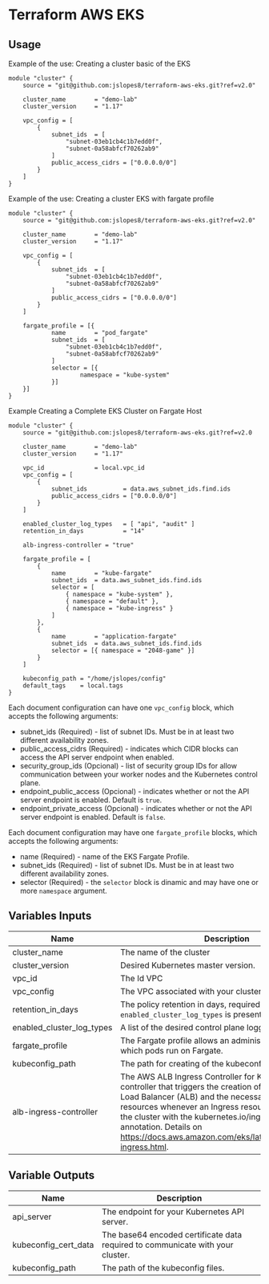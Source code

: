 # Terraform AWS EKS

## Usage
Example of the use: Creating a cluster basic of the EKS
```hcl
module "cluster" {
    source = "git@github.com:jslopes8/terraform-aws-eks.git?ref=v2.0"

    cluster_name        = "demo-lab"
    cluster_version     = "1.17"

    vpc_config = [
        {
            subnet_ids  = [ 
                "subnet-03eb1cb4c1b7edd0f", 
                "subnet-0a58abfcf70262ab9" 
            ]
            public_access_cidrs = ["0.0.0.0/0"]
        }
    ]
}
``` 

Example of the use: Creating a cluster EKS with fargate profile
```hcl
module "cluster" {
    source = "git@github.com:jslopes8/terraform-aws-eks.git?ref=v2.0"

    cluster_name        = "demo-lab"
    cluster_version     = "1.17"

    vpc_config = [
        {
            subnet_ids  = [ 
                "subnet-03eb1cb4c1b7edd0f", 
                "subnet-0a58abfcf70262ab9" 
            ]
            public_access_cidrs = ["0.0.0.0/0"]
        }
    ]

    fargate_profile = [{
            name        = "pod_fargate"
            subnet_ids  = [ 
                "subnet-03eb1cb4c1b7edd0f", 
                "subnet-0a58abfcf70262ab9" 
            ]
            selector = [{
                    namespace = "kube-system"
            }]
    }]
}
```
Example Creating a Complete EKS Cluster on Fargate Host
```hcl
module "cluster" {
    source = "git@github.com:jslopes8/terraform-aws-eks.git?ref=v2.0

    cluster_name        = "demo-lab"
    cluster_version     = "1.17"

    vpc_id              = local.vpc_id
    vpc_config = [
        {
            subnet_ids          = data.aws_subnet_ids.find.ids
            public_access_cidrs = ["0.0.0.0/0"]
        }
    ]

    enabled_cluster_log_types   = [ "api", "audit" ]
    retention_in_days           = "14"

    alb-ingress-controller = "true"

    fargate_profile = [
        {
            name        = "kube-fargate"
            subnet_ids  = data.aws_subnet_ids.find.ids
            selector = [
                { namespace = "kube-system" },
                { namespace = "default" },
                { namespace = "kube-ingress" }
            ]
        },
        {
            name        = "application-fargate"
            subnet_ids  = data.aws_subnet_ids.find.ids
            selector = [{ namespace = "2048-game" }]
        }
    ]

    kubeconfig_path = "/home/jslopes/config"
    default_tags    = local.tags
}
```

Each document configuration can have one `vpc_config` block, which accepts the following arguments:

- subnet_ids (Required) - list of subnet IDs. Must be in at least two different availability zones.
- public_access_cidrs (Required) - indicates which CIDR blocks can access the API server endpoint when enabled.
- security_group_ids (Opcional) - list of security group IDs for allow communication between your worker nodes and the Kubernetes control plane.
- endpoint_public_access (Opcional) - indicates whether or not the API server endpoint is enabled. Default is `true`.
- endpoint_private_access (Opcional) - indicates whether or not the API server endpoint is enabled. Default is `false`.

Each document configuration may have one `fargate_profile` blocks, which accepts the following arguments:

- name (Required) - name of the EKS Fargate Profile.
- subnet_ids (Required) - list of subnet IDs. Must be in at least two different availability zones.
- selector (Required) - the `selector` block is dinamic and may have one or more `namespace` argument.


<!-- BEGINNING OF PRE-COMMIT-TERRAFORM DOCS HOOK -->
## Variables Inputs
| Name | Description | Required | Type | Default |
| ---- | ----------- | --------- | ---- | ------- |
| cluster_name | The name of the cluster | `yes` | `string` | ` ` |
| cluster_version | Desired Kubernetes master version. | `yes` | `string` | `1.17` |
| vpc_id | The Id VPC | `yes` | `string` | ` ` |
| vpc_config | The VPC associated with your cluster. | `yes` | `list` | `[]` |
| retention_in_days | The policy retention in days, required if argument `enabled_cluster_log_types` is present. | `no` | `number` | ` ` | 
| enabled_cluster_log_types | A list of the desired control plane logging to enable. | `no` | `list` | `[]` |
| fargate_profile | The Fargate profile allows an administrator to declare which pods run on Fargate. | `no` | `list` | `[]` |
| kubeconfig_path |  The path for creating of the kubeconfig files. | `no` | `string` | ` ` |
| alb-ingress-controller | The AWS ALB Ingress Controller for Kubernetes is a controller that triggers the creation of an Application Load Balancer (ALB) and the necessary supporting AWS resources whenever an Ingress resource is created on the cluster with the kubernetes.io/ingress.class: alb annotation. Details on https://docs.aws.amazon.com/eks/latest/userguide/alb-ingress.html. | `no` | `bool` | `false` |

 
## Variable Outputs
<!-- END OF PRE-COMMIT-TERRAFORM DOCS HOOK -->
| Name | Description |
| ---- | ----------- |
| api_server | The endpoint for your Kubernetes API server. |
| kubeconfig_cert_data | The base64 encoded certificate data required to communicate with your cluster. |
| kubeconfig_path | The path of the kubeconfig files. |
